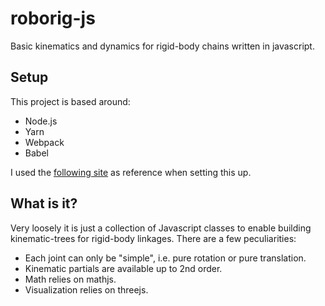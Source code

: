 # roborig-js
Basic kinematics and dynamics for rigid-body chains written in javascript.

## Setup
This project is based around:

* Node.js
* Yarn
* Webpack
* Babel

I used the [following site](https://medium.com/front-end-weekly/what-are-npm-yarn-babel-and-webpack-and-how-to-properly-use-them-d835a758f987) as reference when setting this up.

## What is it?

Very loosely it is just a collection of Javascript classes to enable building kinematic-trees for rigid-body linkages. There are a few peculiarities:

* Each joint can only be "simple", i.e. pure rotation or pure translation.
* Kinematic partials are available up to 2nd order.
* Math relies on mathjs.
* Visualization relies on threejs.

